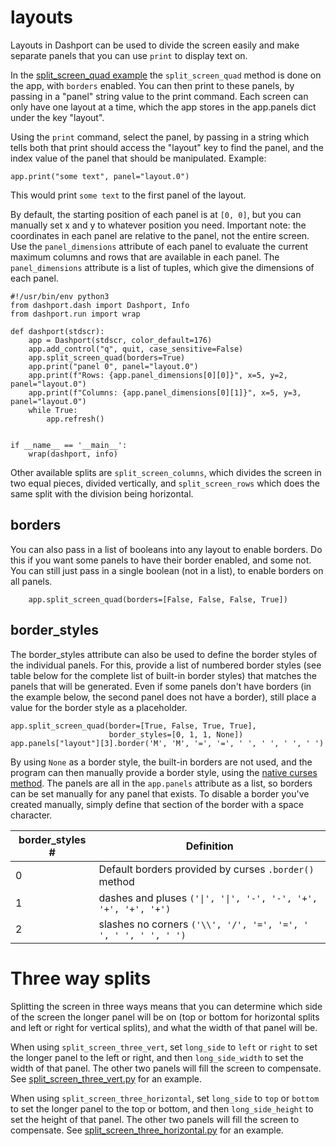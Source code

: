 # layouts

Layouts in Dashport can be used to divide the screen easily and make separate panels that you can use `print` to display
text on.

In the [split_screen_quad example](examples/layouts/split_screen_quad.py) the `split_screen_quad` method is done on the app, with `borders` enabled. You can then print to these panels, by passing in a "panel" string value to the print command. Each screen can only have one layout at a time, which the app stores in the app.panels dict under the key "layout".  

Using the `print` command, select the panel, by passing in a string which tells both that print should access the "layout" key to find the panel, and the index value of the panel that should be manipulated.  Example:

```
app.print("some text", panel="layout.0")
```
This would print `some text` to the first panel of the layout.

By default, the starting position of each panel is at `[0, 0]`, but you can manually set x and y to whatever position you need. Important note: the coordinates in each panel are relative to the panel, not the entire screen. Use the `panel_dimensions` attribute of each panel to evaluate the current maximum columns and rows that are available in each panel. The `panel_dimensions` attribute is a list of tuples, which give the dimensions of each panel.

```
#!/usr/bin/env python3
from dashport.dash import Dashport, Info
from dashport.run import wrap

def dashport(stdscr):
    app = Dashport(stdscr, color_default=176)
    app.add_control("q", quit, case_sensitive=False)
    app.split_screen_quad(borders=True)
    app.print("panel 0", panel="layout.0")
    app.print(f"Rows: {app.panel_dimensions[0][0]}", x=5, y=2, panel="layout.0")
    app.print(f"Columns: {app.panel_dimensions[0][1]}", x=5, y=3, panel="layout.0")
    while True:
        app.refresh()


if __name__ == '__main__':
    wrap(dashport, info)
```

Other available splits are `split_screen_columns`, which divides the screen in two equal pieces, divided vertically, and `split_screen_rows` which does the same split with the division being horizontal.

## borders

You can also pass in a list of booleans into any layout to enable borders. Do this if you want some panels to have their border enabled, and some not. You can still just pass in a single boolean (not in a list), to enable borders on all panels.

```
    app.split_screen_quad(borders=[False, False, False, True])
```

## border_styles

The border_styles attribute can also be used to define the border styles of the individual panels. For this, provide a list of numbered border styles (see table below for the complete list of built-in border styles) that matches the panels that will be generated. Even if some panels don't have borders (in the example below, the second panel does not have a border), still place a value for the border style as a placeholder.

```
app.split_screen_quad(border=[True, False, True, True],
                      border_styles=[0, 1, 1, None])
app.panels["layout"][3].border('M', 'M', '=', '=', ' ', ' ', ' ', ' ')
```

By using `None` as a border style, the built-in borders are not used, and the program can then manually provide a border style, using the [native curses method](https://docs.python.org/3/library/curses.html#curses.window.border). The panels are all in the `app.panels` attribute as a list, so borders can be set manually for any panel that exists. To disable a border you've created manually, simply define that section of the border with a space character.

| border_styles # | Definition |
|-----------------| -------------|
| 0 | Default borders provided by curses `.border()` method |            |
| 1 | dashes and pluses `('\|', '\|', '-', '-', '+', '+', '+', '+')` |
| 2 | slashes no corners `('\\', '/', '=', '=', ' ', ' ', ' ', ' ')` |

# Three way splits

Splitting the screen in three ways means that you can determine which side of the screen the longer panel will be on (top or bottom for horizontal splits and left or right for vertical splits), and what the width of that panel will be.

When using `split_screen_three_vert`, set `long_side` to `left` or `right` to set the longer panel to the left or right, and then `long_side_width` to set the width of that panel. The other two panels will fill the screen to compensate. See [split_screen_three_vert.py](examples/layouts/split_screen_three_vert.py) for an example.

When using `split_screen_three_horizontal`, set `long_side` to `top` or `bottom` to set the longer panel to the top or bottom, and then `long_side_height` to set the height of that panel. The other two panels will fill the screen to compensate. See [split_screen_three_horizontal.py](examples/layouts/split_screen_three_horizontal.py) for an example.

